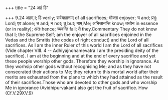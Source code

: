 +++
title = "24 अहं हि"

+++
9.24 अहम् I; हि verily; सर्वयज्ञानाम् of all sacrifices; भोक्ता enjoyer;
च and; प्रभुः Lord; एव alone; च and; न not; तु but; माम् Me; अभिजानन्ति
know; तत्त्वेन in essence (or in reality); अतः hence; च्यवन्ति fall; ते
they.Commentary They do not know that I; the Supreme Self; am the
enjoyer of all sacrifices enjoined in the Vedas and the Smritis (the
codes of right conduct) and the Lord of all sacrifices. As I am the
inner Ruler of this world I am the Lord of all sacrifices (Vide chapter
VIII. 4 -- Adhiyajnohamevatra I am the presiding deity of the
sacrifice). I am at the beginning and at the end of every sacrifice and
yet these people worship other gods. Therefore they worship in
ignorance. As they worhsip other gods without recognising Me; and as
they have not consecrated their actions to Me; they return to this
mortal world after their merits are exhausted from the plane to which
they had attained as the result of their sacrifices.Those who are
devoted to other gods and who worship Me in ignorance (Avidhipurvakam)
also get the fruit of sacrifice. How (Cf.V.29XV.9)
